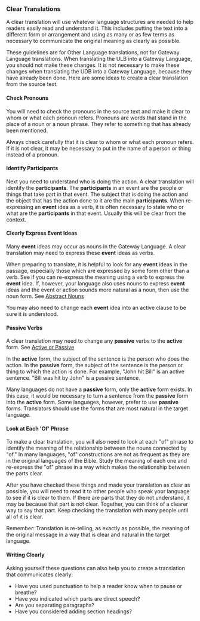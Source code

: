 
### Clear Translations

A clear translation will use whatever language structures are needed to help readers easily read and understand it. This includes putting the text into a different form or arrangement and using as many or as few terms as necessary to communicate the original meaning as clearly as possible. 

These guidelines are for Other Language translations, not for Gateway Language translations. When translating the ULB into a Gateway Language, you should not make these changes. It is not necessary to make these changes when translating the UDB into a Gateway Language, because they have already been done. Here are some ideas to create a clear translation from the source text:

#### Check Pronouns

You will need to check the pronouns in the source text and make it clear to whom or what each pronoun refers. Pronouns are words that stand in the place of a noun or a noun phrase. They refer to something that has already been mentioned.

Always check carefully that it is clear to whom or what each pronoun refers. If it is not clear, it may be necessary to put in the name of a person or thing instead of a pronoun.

#### Identify Participants

Next you need to understand who is doing the action. A clear translation will identify the **participants**. The **participants** in an event are the people or things that take part in that event. The subject that is doing the action and the object that has the action done to it are the main **participants**. When re-expressing an **event** idea as a verb, it is often necessary to state who or what are the **participants** in that event. Usually this will be clear from the context.

#### Clearly Express Event Ideas

Many **event** ideas may occur as nouns in the Gateway Language. A clear translation may need to express these **event** ideas as verbs.  

When preparing to translate, it is helpful to look for any **event** ideas in the passage, especially those which are expressed by some form other than a verb. See if you can re-express the meaning using a verb to express the **event** idea. If, however, your language also uses nouns to express **event** ideas and the event or action sounds more natural as a noun, then use the noun form. See [Abstract Nouns](../figs-abstractnouns/01.md)

You may also need to change each **event** idea into an active clause to be sure it is understood.

#### Passive Verbs

A clear translation may need to change any **passive** verbs to the **active** form. See [Active or Passive](../figs-activepassive/01.md)

In the **active** form, the subject of the sentence is the person who does the action. In the **passive** form, the subject of the sentence is the person or thing to which the action is done. For example, "John hit Bill" is an active sentence. "Bill was hit by John" is a passive sentence.

Many languages do not have a **passive** form, only the **active** form exists. In this case, it would be necessary to turn a sentence from the **passive** form into the **active** form. Some languages, however, prefer to use **passive** forms. Translators should use the forms that are most natural in the target language.

#### Look at Each 'Of' Phrase

To make a clear translation, you will also need to look at each "of" phrase to identify the meaning of the relationship between the nouns connected by "of." In many languages, "of" constructions are not as frequent as they are in the original languages of the Bible. Study the meaning of each one and re-express the "of" phrase in a way which makes the relationship between the parts clear.

After you have checked these things and made your translation as clear as possible, you will need to read it to other people who speak your language to see if it is clear to them. If there are parts that they do not understand, it may be because that part is not clear. Together, you can think of a clearer way to say that part. Keep checking the translation with many people until all of it is clear.

Remember: Translation is re-telling, as exactly as possible, the meaning of the original message in a way that is clear and natural in the target language.

#### Writing Clearly

Asking yourself these questions can also help you to create a translation that communicates clearly: 

  * Have you used punctuation to help a reader know when to pause or breathe?  
  * Have you indicated which parts are direct speech?  
  * Are you separating paragraphs?
  * Have you considered adding section headings?